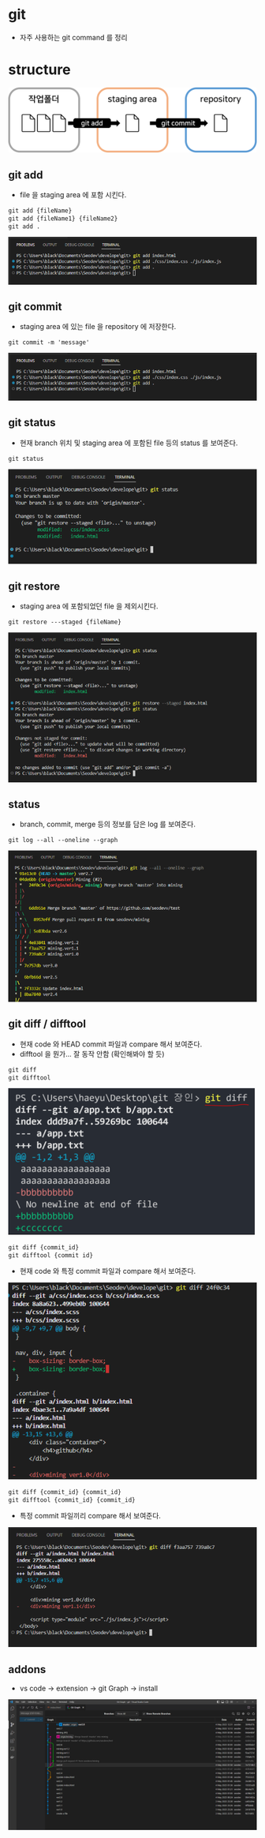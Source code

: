 # git
+ 자주 사용하는 git command 를 정리

# structure
<img src="./img/structure.png" alt="structure.png" width="750px"/>

## git add
+ file 을 staging area 에 포함 시킨다.
```
git add {fileName}
git add {fileName1} {fileName2}
git add .
```
<img src="./img/gitAdd.png" alt="gitAdd.png" />


## git commit
+ staging area 에 있는 file 을 repository 에 저장한다.
```
git commit -m 'message'
```
<img src="./img/gitAdd.png" alt="gitCommit.png" />


## git status
+ 현재 branch 위치 및 staging area 에 포함된 file 등의 status 를 보여준다.
```
git status
```
<img src="./img/gitStatus.png" alt="gitStatus.png" />


## git restore
+ staging area 에 포함되었던 file 을 제외시킨다.
```
git restore ---staged {fileName}
```
<img src="./img/gitRestore.png" alt="gitRestore.png" />


## status
+ branch, commit, merge 등의 정보를 담은 log 를 보여준다.
```
git log --all --oneline --graph
```
<img src="./img/gitLog.png" alt="gitLog.png" />


## git diff / difftool
+ 현재 code 와 HEAD commit 파일과 compare 해서 보여준다.
+ difftool 을 뭔가... 잘 동작 안함 (확인해봐야 할 듯)
```
git diff
git difftool
```
<img src="./img/gitDiff_1.png" alt="gitDiff_1.png" width="500px"/>

```
git diff {commit_id}
git difftool {commit id}
```
+ 현재 code 와 특정 commit 파일과 compare 해서 보여준다.
<img src="./img/gitDiff_2.png" alt="gitDiff_2.png" />

```
git diff {commit_id} {commit_id}
git difftool {commit_id} {commit_id}
```
+ 특정 commit 파일끼리 compare 해서 보여준다.
<img src="./img/gitDiff_3.png" alt="gitDiff_3.png" />

## addons
+ vs code -> extension -> git Graph -> install
<img src="./img/gitGraph.png" alt="gitGraph.png" />
